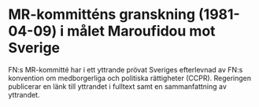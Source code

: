 # MR-kommitténs granskning (1981-04-09) i målet Maroufidou mot Sverige

FN:s MR-kommitté har i ett yttrande prövat Sveriges efterlevnad av FN:s konvention om medborgerliga och politiska rättigheter (CCPR). Regeringen publicerar en länk till yttrandet i fulltext samt en sammanfattning av yttrandet.
